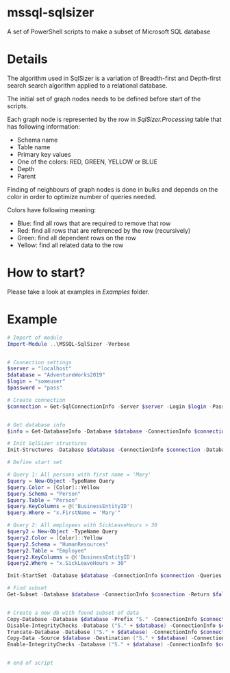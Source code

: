 # mssql-sqlsizer
A set of PowerShell scripts to make a subset of Microsoft SQL database

# Details
The algorithm used in SqlSizer is a variation of Breadth-first and Depth-first search search algorithm applied to a relational database.

The initial set of graph nodes needs to be defined before start of the scripts.

Each graph node is represented by the row in *SqlSizer.Processing* table that has following information:
-  Schema name
-  Table name
-  Primary key values
-  One of the colors: RED, GREEN, YELLOW or BLUE
-  Depth
-  Parent

Finding of neighbours of graph nodes is done in bulks and depends on the color in order to optimize number of queries needed.

Colors have following meaning:
 - Blue: find all rows that are required to remove that row
 - Red: find all rows that are referenced by the row (recursively) 
 - Green: find all dependent rows on the row
 - Yellow: find all related data to the row

# How to start?
Please take a look at examples in *Examples* folder.

# Example
```powershell
# Import of module
Import-Module ..\MSSQL-SqlSizer -Verbose


# Connection settings
$server = "localhost"
$database = "AdventureWorks2019"
$login = "someuser"
$password = "pass"

# Create connection
$connection = Get-SqlConnectionInfo -Server $server -Login $login -Password $password


# Get database info
$info = Get-DatabaseInfo -Database $database -ConnectionInfo $connection

# Init SqlSizer structures
Init-Structures -Database $database -ConnectionInfo $connection -DatabaseInfo $info

# Define start set

# Query 1: All persons with first name = 'Mary'
$query = New-Object -TypeName Query
$query.Color = [Color]::Yellow
$query.Schema = "Person"
$query.Table = "Person"
$query.KeyColumns = @('BusinessEntityID')
$query.Where = "x.FirstName = 'Mary'"

# Query 2: All employees with SickLeaveHours > 30
$query2 = New-Object -TypeName Query
$query2.Color = [Color]::Yellow
$query2.Schema = "HumanResources"
$query2.Table = "Employee"
$query2.KeyColumns = @('BusinessEntityID')
$query2.Where = "x.SickLeaveHours > 30"

Init-StartSet -Database $database -ConnectionInfo $connection -Queries @($query, $query2)

# Find subset
Get-Subset -Database $database -ConnectionInfo $connection -Return $false


# Create a new db with found subset of data
Copy-Database -Database $database -Prefix "S." -ConnectionInfo $connection
Disable-IntegrityChecks -Database ("S." + $database) -ConnectionInfo $connection
Truncate-Database -Database ("S." + $database) -ConnectionInfo $connection
Copy-Data -Source $database -Destination ("S." + $database) -ConnectionInfo $connection
Enable-IntegrityChecks -Database ("S." + $database) -ConnectionInfo $connection


# end of script
```

